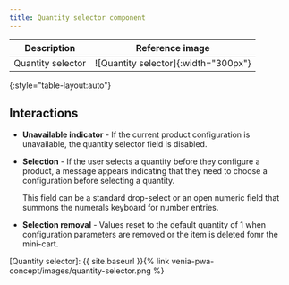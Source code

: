 ```yaml
---
title: Quantity selector component
---
```

| Description       | Reference image                      |
| ----------------- | :----------------------------------: |
| Quantity selector | ![Quantity selector]{:width="300px"} |
{:style="table-layout:auto"}

## Interactions

* **Unavailable indicator** - If the current product configuration is unavailable, the quantity selector field is disabled.
* **Selection** - If the user selects a quantity before they configure a product, a message appears indicating that they need to choose a configuration before selecting a quantity.
  
  This field can be a standard drop-select or an open numeric field that summons the numerals keyboard for number entries.
* **Selection removal** - Values reset to the default quantity of 1 when configuration parameters are removed or the item is deleted fomr the mini-cart.

[Quantity selector]: {{ site.baseurl }}{% link venia-pwa-concept/images/quantity-selector.png %}